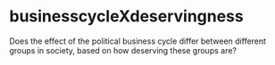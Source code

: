 # businesscycleXdeservingness
Does the effect of the political business cycle differ between different groups in society, based on how deserving these groups are?
